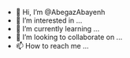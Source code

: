 - 👋 Hi, I’m @AbegazAbayenh
- 👀 I’m interested in ...
- 🌱 I’m currently learning ...
- 💞️ I’m looking to collaborate on ...
- 📫 How to reach me ...

   
<!---
AbegazAbayenh/AbegazAbayenh is a ✨ special ✨ repository because its `README.md` (this file) appears on your GitHub profile.
You can click the Preview link to take a look at your changes.
--hi->
Daramalodendasho 
